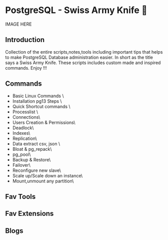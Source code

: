 # PostgreSQL - Swiss Army Knife :knife:
IMAGE HERE

## Introduction
Collection of the entire scripts,notes,tools including important tips that helps to make PostgreSQL Database administration easier. In short as the title says a 
Swiss Army Knife. These scripts includes custom made and inspired commands. Enjoy !!!

## Commands
* Basic Linux Commands \
* Installation pg13 Steps \
* Quick Shortcut commands \
* Processlist \
* Connections\
* Users Creation & Permissions\
* Deadlock\
* Indexes\
* Replication\
* Data extract csv, json \
* Bloat & pg_repack\
* pg_pool\
* Backup & Restore\
* Failover\
* Reconfigure new slave\
* Scale up/Scale down an instance\
* Mount,unmount any partition\

## Fav Tools 

## Fav Extensions 

## Blogs 



